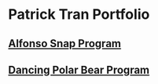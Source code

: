 # Patrick Tran Portfolio

## [Alfonso Snap Program](https://www.youtube.com/watch?v=bqmAMXBz6Nw&ab_channel=PatrickTran)

## [Dancing Polar Bear Program](https://www.youtube.com/watch?v=XCGolzBxHMU&ab_channel=PatrickTran)
